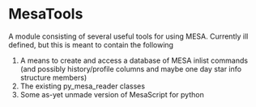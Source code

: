 # MesaTools
A module consisting of several useful tools for using MESA. Currently ill defined, but this is meant to contain the following

1. A means to create and access a database of MESA inlist commands (and possibly history/profile columns and maybe one day star info structure members)
2. The existing py_mesa_reader classes
3. Some as-yet unmade version of MesaScript for python
